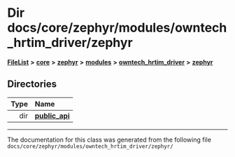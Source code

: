 

# Dir docs/core/zephyr/modules/owntech\_hrtim\_driver/zephyr



[**FileList**](files.md) **>** [**core**](dir_771164b9325b04f1442f7a3ffa8ecb89.md) **>** [**zephyr**](dir_09002e7ce91f09aeb040dfd1861a47f4.md) **>** [**modules**](dir_6d0fb8ab814c517e7f155fb837e32f72.md) **>** [**owntech\_hrtim\_driver**](dir_9bdb70ffe78507e4a3f4bf6bbcfe5795.md) **>** [**zephyr**](dir_5726d3ce904599e290c14ea43bd5e0ac.md)














## Directories

| Type | Name |
| ---: | :--- |
| dir | [**public\_api**](dir_f50115c0b0057abe0315b5e6b1574f35.md) <br> |

























































------------------------------
The documentation for this class was generated from the following file `docs/core/zephyr/modules/owntech_hrtim_driver/zephyr/`

